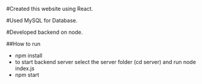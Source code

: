 #Created this website using React.

#Used MySQL for Database.

#Developed backend on node.

##How to run
* npm install
* to start backend server select the server folder (cd server) and run node index.js
* npm start
